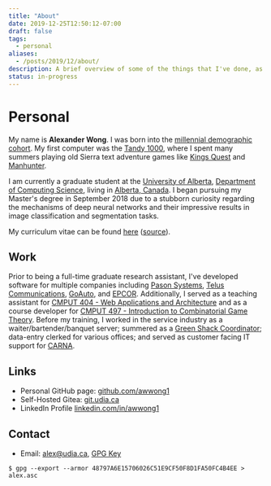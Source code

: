 ```yaml
---
title: "About"
date: 2019-12-25T12:50:12-07:00
draft: false
tags:
  - personal
aliases:
  - /posts/2019/12/about/
description: A brief overview of some of the things that I've done, as well as my online presence.
status: in-progress
---
```


# Personal

My name is **Alexander Wong**.
I was born into the [millennial demographic cohort](https://en.wikipedia.org/wiki/Millennials).
My first computer was the [Tandy 1000](https://en.wikipedia.org/wiki/Tandy_1000), where I spent many summers playing old Sierra text adventure games like [Kings Quest](https://www.gog.com/game/kings_quest_1_2_3) and [Manhunter](https://www.mobygames.com/game/manhunter-new-york).

I am currently a graduate student at the [University of Alberta](https://www.ualberta.ca/), [Department of Computing Science](https://www.ualberta.ca/computing-science), living in [Alberta, Canada](https://www.alberta.ca/index.aspx).
I began pursuing my Master's degree in September 2018 due to a stubborn curiosity regarding the mechanisms of deep neural networks and their impressive results in image classification and segmentation tasks.

My curriculum vitae can be found [here](//media.udia.ca/cv.pdf) ([source](https://git.udia.ca/alex/cv/src/branch/master/main.tex)).

## Work

Prior to being a full-time graduate research assistant, I've developed software for multiple companies including [Pason Systems](https://www.pason.com/), [Telus Communications](https://www.telus.com/en/), [GoAuto](https://www.goauto.ca/), and [EPCOR](https://www.epcor.com/).
Additionally, I served as a teaching assistant for [CMPUT 404 - Web Applications and Architecture](https://www.ualberta.ca/computing-science/undergraduate-studies/course-directory/courses/web-applications-and-architecture) and as a course developer for [CMPUT 497 - Introduction to Combinatorial Game Theory](https://www.ualberta.ca/computing-science/undergraduate-studies/course-directory/courses/introduction-to-combinatorial-game-theory).
Before my training, I worked in the service industry as a waiter/bartender/banquet server; summered as a [Green Shack Coordinator](https://www.edmonton.ca/activities_parks_recreation/green-shacks.aspx); data-entry clerked for various offices; and served as customer facing IT support for [CARNA](https://nurses.ab.ca/).

## Links

* Personal GitHub page: [github.com/awwong1](https://github.com/awwong1/)
* Self-Hosted Gitea: [git.udia.ca](https://git.udia.ca)
* LinkedIn Profile [linkedin.com/in/awwong1](https://www.linkedin.com/in/awwong1/)

## Contact

* Email: [alex@udia.ca](mailto:alex@udia.ca), [GPG Key](//media.udia.ca/alex.asc)

`$ gpg --export --armor 48797A6E15706026C51E9CF50F8D1FA50FC4B4EE > alex.asc`
